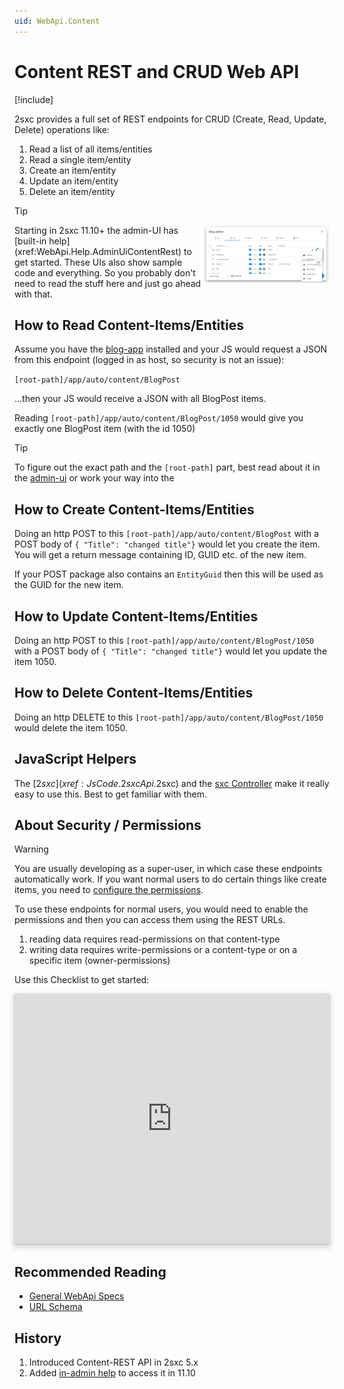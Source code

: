 ```yaml
---
uid: WebApi.Content
---
```


# Content REST and CRUD Web API

[!include[](~/basics/stack/_shared-float-summary.md)]
<style>
  .context-box-summary .browser-interact,
  .context-box-summary .process-headless { visibility: visible; }
</style>

2sxc provides a full set of REST endpoints for CRUD (Create, Read, Update, Delete) operations like:

1. Read a list of all items/entities
1. Read a single item/entity
1. Create an item/entity
1. Update an item/entity
1. Delete an item/entity

> [!TIP]
> <img src="./assets/admin-ui-data-rest-menu.jpg" width="40%" align="right" >
> Starting in 2sxc 11.10+ the admin-UI has [built-in help](xref:WebApi.Help.AdminUiContentRest) to get started. These UIs also show sample code and everything.
> So you probably don't need to read the stuff here and just go ahead with that. 

## How to Read Content-Items/Entities

Assume you have the [blog-app](xref:App.Blog) installed and your JS would request a JSON from this endpoint (logged in as host, so security is not an issue):

`[root-path]/app/auto/content/BlogPost`

...then your JS would receive a JSON with all BlogPost items. 

Reading `[root-path]/app/auto/content/BlogPost/1050` would give you exactly one BlogPost item (with the id 1050)

> [!TIP]
> To figure out the exact path and the `[root-path]` part, 
> best read about it in the [admin-ui](xref:WebApi.Help.AdminUiContentRest)
> or work your way into the [](xref:WebApi.Specs.UrlSchema)


## How to Create Content-Items/Entities

Doing an http POST to this `[root-path]/app/auto/content/BlogPost` with a POST body of `{ "Title": "changed title"}` would let you create the item. You will get a return message containing ID, GUID etc. of the new item. 

If your POST package also contains an `EntityGuid` then this will be used as the GUID for the new item. 

## How to Update Content-Items/Entities

Doing an http POST to this `[root-path]/app/auto/content/BlogPost/1050` with a POST body of `{ "Title": "changed title"}` would let you update the item 1050.

## How to Delete Content-Items/Entities

Doing an http DELETE to this `[root-path]/app/auto/content/BlogPost/1050` would delete the item 1050.



## JavaScript Helpers

The [$2sxc](xref:JsCode.2sxcApi.$2sxc) and the [sxc Controller](xref:JsCode.2sxcApi.Sxc.Index) make it really easy to use this. Best to get familiar with them. 


## About Security / Permissions

> [!WARNING]
> You are usually developing as a super-user, in which case these endpoints automatically work. If you want normal users to do certain things like create items, you need to [configure the permissions](https://azing.org/2sxc/r/k0YbVYXO).

To use these endpoints for normal users, you would need to enable the permissions and then you can access them using the REST URLs. 

1. reading data requires read-permissions on that content-type
1. writing data requires write-permissions or a content-type or on a specific item (owner-permissions)

Use this Checklist to get started:


<iframe src="https://azing.org/2sxc/r/34pAzAF2?embed=1" width="100%" height="400" frameborder="0" allowfullscreen style="box-shadow: 0 1px 3px rgba(60,64,67,.3), 0 4px 8px 3px rgba(60,64,67,.15)"></iframe>


## Recommended Reading

* [General WebApi Specs](xref:WebApi.Index)
* [URL Schema](xref:WebApi.Specs.UrlSchema)




## History

1. Introduced Content-REST API in 2sxc 5.x
1. Added [in-admin help](xref:WebApi.Help.AdminUiContentRest) to access it in 11.10
